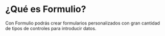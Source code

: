# ¿Qué es Formulio?

Con Formulio podrás crear formularios personalizados con gran cantidad de tipos de controles para introducir datos.






